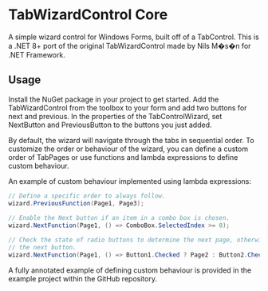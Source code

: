# TabWizardControl Core

A simple wizard control for Windows Forms, built off of a TabControl. This is a .NET 8+ port of the
original TabWizardControl made by Nils M�s�n for .NET Framework.

## Usage

Install the NuGet package in your project to get started. Add the TabWizardControl from the toolbox
to your form and add two buttons for next and previous. In the properties of the TabControlWizard,
set NextButton and PreviousButton to the buttons you just added.

By default, the wizard will navigate through the tabs in sequential order. To customize the order
or behaviour of the wizard, you can define a custom order of TabPages or use functions and lambda
expressions to define custom behaviour.

An example of custom behaviour implemented using lambda expressions:

```csharp
// Define a specific order to always follow.
wizard.PreviousFunction(Page1, Page3);
    
// Enable the Next button if an item in a combo box is chosen.
wizard.NextFunction(Page1, () => ComboBox.SelectedIndex >= 0);

// Check the state of radio buttons to determine the next page, otherwise return null to disable
// the next button.
wizard.NextFunction(Page1, () => Button1.Checked ? Page2 : Button2.Checked ? Page3 : null);
```

A fully annotated example of defining custom behaviour is provided in the example project within
the GitHub repository.
